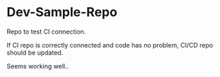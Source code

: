 # Dev-Sample-Repo

Repo to test CI connection.

If CI repo is correctly connected and code has no problem, CI/CD repo should be updated.

Seems working well..
